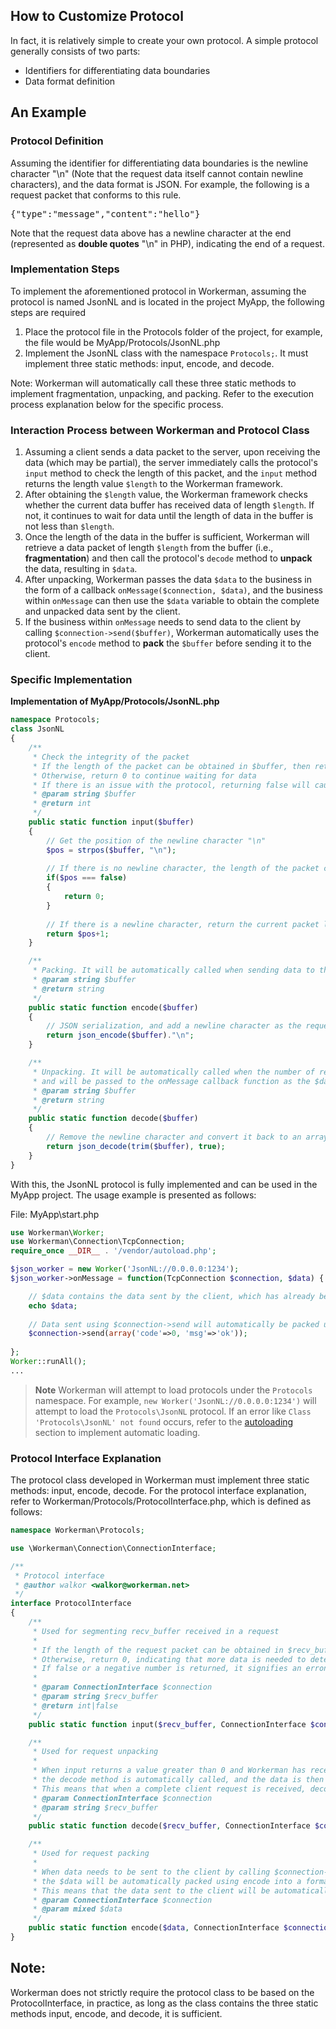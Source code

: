 ## How to Customize Protocol

In fact, it is relatively simple to create your own protocol. A simple protocol generally consists of two parts:
 * Identifiers for differentiating data boundaries
 * Data format definition

## An Example

### Protocol Definition
Assuming the identifier for differentiating data boundaries is the newline character "\n" (Note that the request data itself cannot contain newline characters), and the data format is JSON. For example, the following is a request packet that conforms to this rule.

<pre>
{"type":"message","content":"hello"}
</pre>

Note that the request data above has a newline character at the end (represented as **double quotes** "\n" in PHP), indicating the end of a request.

### Implementation Steps
To implement the aforementioned protocol in Workerman, assuming the protocol is named JsonNL and is located in the project MyApp, the following steps are required
1. Place the protocol file in the Protocols folder of the project, for example, the file would be MyApp/Protocols/JsonNL.php
2. Implement the JsonNL class with the namespace `Protocols;`. It must implement three static methods: input, encode, and decode.

Note: Workerman will automatically call these three static methods to implement fragmentation, unpacking, and packing. Refer to the execution process explanation below for the specific process.

### Interaction Process between Workerman and Protocol Class
1. Assuming a client sends a data packet to the server, upon receiving the data (which may be partial), the server immediately calls the protocol's `input` method to check the length of this packet, and the `input` method returns the length value `$length` to the Workerman framework.
2. After obtaining the `$length` value, the Workerman framework checks whether the current data buffer has received data of length `$length`. If not, it continues to wait for data until the length of data in the buffer is not less than `$length`.
3. Once the length of the data in the buffer is sufficient, Workerman will retrieve a data packet of length `$length` from the buffer (i.e., **fragmentation**) and then call the protocol's `decode` method to **unpack** the data, resulting in `$data`.
4. After unpacking, Workerman passes the data `$data` to the business in the form of a callback `onMessage($connection, $data)`, and the business within `onMessage` can then use the `$data` variable to obtain the complete and unpacked data sent by the client.
5. If the business within `onMessage` needs to send data to the client by calling `$connection->send($buffer)`, Workerman automatically uses the protocol's `encode` method to **pack** the `$buffer` before sending it to the client.

### Specific Implementation

**Implementation of MyApp/Protocols/JsonNL.php**

```php
namespace Protocols;
class JsonNL
{
    /**
     * Check the integrity of the packet
     * If the length of the packet can be obtained in $buffer, then return the length of the entire packet
     * Otherwise, return 0 to continue waiting for data
     * If there is an issue with the protocol, returning false will cause the current client connection to be disconnected
     * @param string $buffer
     * @return int
     */
    public static function input($buffer)
    {
        // Get the position of the newline character "\n"
        $pos = strpos($buffer, "\n");
        
        // If there is no newline character, the length of the packet cannot be determined, so return 0 to continue waiting for data
        if($pos === false)
        {
            return 0;
        }
        
        // If there is a newline character, return the current packet length (including the newline character)
        return $pos+1;
    }

    /**
     * Packing. It will be automatically called when sending data to the client
     * @param string $buffer
     * @return string
     */
    public static function encode($buffer)
    {
        // JSON serialization, and add a newline character as the request end marker
        return json_encode($buffer)."\n";
    }

    /**
     * Unpacking. It will be automatically called when the number of received data bytes equals the value returned by input (greater than 0)
     * and will be passed to the onMessage callback function as the $data parameter
     * @param string $buffer
     * @return string
     */
    public static function decode($buffer)
    {
        // Remove the newline character and convert it back to an array
        return json_decode(trim($buffer), true);
    }
}
```

With this, the JsonNL protocol is fully implemented and can be used in the MyApp project. The usage example is presented as follows:

File: MyApp\start.php

```php
use Workerman\Worker;
use Workerman\Connection\TcpConnection;
require_once __DIR__ . '/vendor/autoload.php';

$json_worker = new Worker('JsonNL://0.0.0.0:1234');
$json_worker->onMessage = function(TcpConnection $connection, $data) {

    // $data contains the data sent by the client, which has already been processed by JsonNL::decode
    echo $data;
    
    // Data sent using $connection->send will automatically be packed using the JsonNL::encode method before being sent to the client
    $connection->send(array('code'=>0, 'msg'=>'ok'));
    
};
Worker::runAll();
...
```

> **Note**
> Workerman will attempt to load protocols under the `Protocols` namespace. For example, `new Worker('JsonNL://0.0.0.0:1234')` will attempt to load the `Protocols\JsonNL` protocol.
> If an error like `Class 'Protocols\JsonNL' not found` occurs, refer to the [autoloading](../faq/autoload.md) section to implement automatic loading.

### Protocol Interface Explanation
The protocol class developed in Workerman must implement three static methods: input, encode, decode. For the protocol interface explanation, refer to Workerman/Protocols/ProtocolInterface.php, which is defined as follows:

```php
namespace Workerman\Protocols;

use \Workerman\Connection\ConnectionInterface;

/**
 * Protocol interface
 * @author walkor <walkor@workerman.net>
 */
interface ProtocolInterface
{
    /**
     * Used for segmenting recv_buffer received in a request
     *
     * If the length of the request packet can be obtained in $recv_buffer, then return the length of the entire packet
     * Otherwise, return 0, indicating that more data is needed to determine the length of the current request packet
     * If false or a negative number is returned, it signifies an erroneous request, and the connection will be disconnected
     *
     * @param ConnectionInterface $connection
     * @param string $recv_buffer
     * @return int|false
     */
    public static function input($recv_buffer, ConnectionInterface $connection);

    /**
     * Used for request unpacking
     *
     * When input returns a value greater than 0 and Workerman has received enough data,
     * the decode method is automatically called, and the data is then passed to the onMessage callback as the second parameter
     * This means that when a complete client request is received, decode will be automatically called for decoding, without the need for manual invocation in the business code
     * @param ConnectionInterface $connection
     * @param string $recv_buffer
     */
    public static function decode($recv_buffer, ConnectionInterface $connection);

    /**
     * Used for request packing
     *
     * When data needs to be sent to the client by calling $connection->send($data);
     * the $data will be automatically packed using encode into a format that complies with the protocol before being sent to the client
     * This means that the data sent to the client will be automatically encoded, without the need for manual invocation in the business code
     * @param ConnectionInterface $connection
     * @param mixed $data
     */
    public static function encode($data, ConnectionInterface $connection);
}
```

## Note:
Workerman does not strictly require the protocol class to be based on the ProtocolInterface, in practice, as long as the class contains the three static methods input, encode, and decode, it is sufficient.
